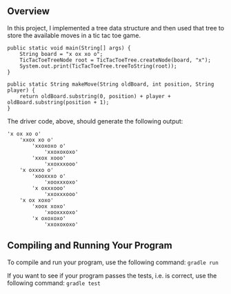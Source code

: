 ## Overview
In this project, I implemented a tree data structure and then used that tree to store the available moves in a tic tac toe game.

```
public static void main(String[] args) {
    String board = "x ox xo o";
    TicTacToeTreeNode root = TicTacToeTree.createNode(board, "x");
    System.out.print(TicTacToeTree.treeToString(root));
}
```

```
public static String makeMove(String oldBoard, int position, String player) {
    return oldBoard.substring(0, position) + player + oldBoard.substring(position + 1);
}
```

The driver code, above, should generate the following output:

```
'x ox xo o'
    'xxox xo o'
        'xxoxoxo o'
            'xxoxoxoxo'
        'xxox xooo'
            'xxoxxxooo'
    'x oxxxo o'
        'xooxxxo o'
            'xooxxxoxo'
        'x oxxxooo'
            'xxoxxxooo'
    'x ox xoxo'
        'xoox xoxo'
            'xooxxxoxo'
        'x oxoxoxo'
            'xxoxoxoxo'
```

## Compiling and Running Your Program
To compile and run your program, use the following command:
`gradle run`

If you want to see if your program passes the tests, i.e. is correct, use the following command:
`gradle test`